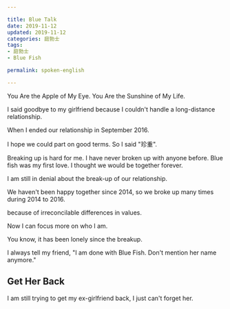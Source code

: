 ```yaml
---

title: Blue Talk    
date: 2019-11-12  
updated: 2019-11-12  
categories: 庭勃士
tags:
- 庭勃士
- Blue Fish

permalink: spoken-english  

---
```


 You Are the Apple of My Eye.  You Are the Sunshine of My Life. 

<!-- more -->



I said goodbye to my girlfriend because I couldn't handle a long-distance relationship.



When I ended our relationship in September 2016.



I hope we could part on good terms. So I said "珍重".



Breaking up is hard for me. I have never broken up with anyone before. Blue fish was my first love. I thought we would be together forever. 



I am still in denial about the break-up of our relationship. 



We haven't been happy together since 2014, so we broke up many times during 2014 to 2016.



because of irreconcilable differences in values.



Now I can focus more on who I am.



You know, it has been lonely since the breakup.



I always tell my friend, "I am done with Blue Fish. Don't mention her name anymore."

## Get Her Back

I am still trying to get my ex-girlfriend back, I just can't forget her.

